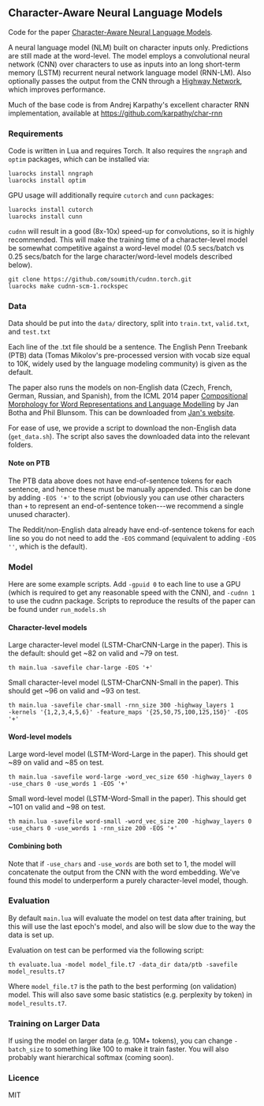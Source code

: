 ## Character-Aware Neural Language Models
Code for the paper [Character-Aware Neural Language Models](http://arxiv.org/abs/1508.06615).

A neural language model (NLM) built on character inputs only. Predictions
are still made at the word-level. The model employs a convolutional neural network (CNN) over characters 
to use as inputs into an long short-term memory (LSTM)
recurrent neural network language model (RNN-LM). Also optionally
passes the output from the CNN through a [Highway Network](http://arxiv.org/abs/1507.06228), 
which improves performance.

Much of the base code is from Andrej Karpathy's excellent character RNN implementation,
available at https://github.com/karpathy/char-rnn

### Requirements
Code is written in Lua and requires Torch. It also requires
the `nngraph` and `optim` packages, which can be installed via:
```
luarocks install nngraph
luarocks install optim
```
GPU usage will additionally require `cutorch` and `cunn` packages:
```
luarocks install cutorch
luarocks install cunn
```

`cudnn` will result in a good (8x-10x) speed-up for convolutions, so it is
highly recommended. This will make the training time of a character-level model 
be somewhat competitive against a word-level model (0.5 secs/batch vs 0.25 secs/batch for 
the large character/word-level models described below).

```
git clone https://github.com/soumith/cudnn.torch.git
luarocks make cudnn-scm-1.rockspec
```
### Data
Data should be put into the `data/` directory, split into `train.txt`,
`valid.txt`, and `test.txt`

Each line of the .txt file should be a sentence. The English Penn 
Treebank (PTB) data (Tomas Mikolov's pre-processed version with vocab size equal to 10K,
widely used by the language modeling community) is given as the default.

The paper also runs the models on non-English data (Czech, French, German, Russian, and Spanish), from the ICML 2014
paper [Compositional Morphology for Word Representations and Language Modelling](http://arxiv.org/abs/1405.4273)
by Jan Botha and Phil Blunsom. This can be downloaded from [Jan's website](https://bothameister.github.io).

For ease of use, we provide a script to download the non-English data (`get_data.sh`). 
The script also saves the downloaded data into the relevant folders.

#### Note on PTB
The PTB data above does not have end-of-sentence tokens for each sentence, and hence these must be
manually appended. This can be done by adding `-EOS '+'` to the script (obviously you 
can use other characters than `+` to represent an end-of-sentence token---we recommend a single
unused character).

The Reddit/non-English data already have end-of-sentence tokens for each line so you do not need to 
add the `-EOS` command (equivalent to adding `-EOS ''`, which is the default).

### Model
Here are some example scripts. Add `-gpuid 0` to each line to use a GPU (which is
required to get any reasonable speed with the CNN), and `-cudnn 1` to use the
cudnn package. Scripts to reproduce the results of the paper can be found under `run_models.sh`

#### Character-level models
Large character-level model (LSTM-CharCNN-Large in the paper).
This is the default: should get ~82 on valid and ~79 on test.
```
th main.lua -savefile char-large -EOS '+'
```
Small character-level model (LSTM-CharCNN-Small in the paper).
This should get ~96 on valid and ~93 on test.
```
th main.lua -savefile char-small -rnn_size 300 -highway_layers 1 
-kernels '{1,2,3,4,5,6}' -feature_maps '{25,50,75,100,125,150}' -EOS '+'
```

#### Word-level models
Large word-level model (LSTM-Word-Large in the paper).
This should get ~89 on valid and ~85 on test.
```
th main.lua -savefile word-large -word_vec_size 650 -highway_layers 0 
-use_chars 0 -use_words 1 -EOS '+'
```
Small word-level model (LSTM-Word-Small in the paper).
This should get ~101 on valid and ~98 on test.
```
th main.lua -savefile word-small -word_vec_size 200 -highway_layers 0 
-use_chars 0 -use_words 1 -rnn_size 200 -EOS '+'
```

#### Combining both
Note that if `-use_chars` and `-use_words` are both set to 1, the model
will concatenate the output from the CNN with the word embedding. We've
found this model to underperform a purely character-level model, though.

### Evaluation
By default `main.lua` will evaluate the model on test data after training,
but this will use the last epoch's model, and also will be slow due to
the way the data is set up.

Evaluation on test can be performed via the following script:
```
th evaluate.lua -model model_file.t7 -data_dir data/ptb -savefile model_results.t7
```
Where `model_file.t7` is the path to the best performing (on validation) model.
This will also save some basic statistics (e.g. perplexity by token) in
`model_results.t7`.

### Training on Larger Data
If using the model on larger data (e.g. 10M+ tokens), you can change
`-batch_size` to something like 100 to make it train faster. You will also
probably want hierarchical softmax (coming soon).

### Licence
MIT




